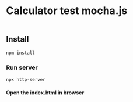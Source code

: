 # Calculator test mocha.js
```
```
## Install
```
npm install
```
### Run server
```
npx http-server
```
#### Open the index.html in browser

